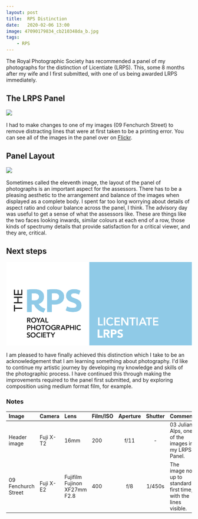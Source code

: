 ```yaml
---
layout: post
title:  RPS Distinction
date:   2020-02-06 13:00
image: 47090179834_cb210348da_b.jpg
tags:
    - RPS
---
```

The Royal Photographic Society has recommended a panel of my photographs for the distinction of Licentiate (LRPS). This, some 8 months after my wife and I first submitted, with one of us being awarded LRPS immediately. 

## The LRPS Panel
![](//live.staticflickr.com/65535/47090178004_03b333d55c_z.jpg)

I had to make changes to one of my images (09 Fenchurch Street) to remove distracting lines that were at first taken to be a printing error. You can see all of the images in the panel over on [Flickr](https://www.flickr.com/gp/mrhood/G74Mv4).

## Panel Layout
![](//live.staticflickr.com/65535/34002450088_aae778fc84_z.jpg)

Sometimes called the eleventh image, the layout of the panel of photographs is an important aspect for the assessors. There has to be a pleasing aesthetic to the arrangement and balance of the images when displayed as a complete body. I spent far too long worrying about details of aspect ratio and colour balance across the panel, I think. The advisory day was useful to get a sense of what the assessors like. These are things like the two faces looking inwards, similar colours at each end of a row, those kinds of spectrumy details that provide satisfaction for a critical viewer, and they are, critical.

## Next steps
![RPS Logo](/img/RPS_LRPS_RGB.PNG)

I am pleased to have finally achieved this distinction which I take to be an acknowledgement that I am learning something about photography. I'd like to continue my artistic journey by developing my knowledge and skills of the photographic process. I have continued this through making the improvements required to the panel first submitted, and by exploring composition using medium format film, for example.

### Notes

Image|Camera|Lens|Film/ISO|Aperture|Shutter|Comment
:----|:-----|:---|:---|:------:|:----:|:------
Header image|Fuji X-T2|16mm|200|f/11|-|03 Julian Alps, one of the images in my LRPS Panel.
09 Fenchurch Street|Fuji X-E2|Fujifilm Fujinon XF27mm F2.8|400|f/8|1/450s|The image not up to standard first time, with the lines visible.
